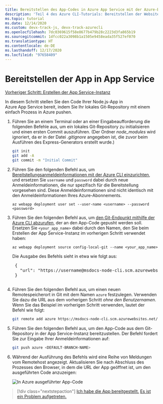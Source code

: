 ```yaml
---
title: Bereitstellen des App-Codes in Azure App Service mit der Azure-Befehlszeilenschnittstelle (Azure CLI)
description: 'Teil 4 des Azure CLI-Tutorials: Bereitstellen der Website'
ms.topic: tutorial
ms.date: 12/14/2020
ms.custom: devx-track-js, devx-track-azurecli
ms.openlocfilehash: 7dc0369615f58e8677b479b28c2223d3fa865b19
ms.sourcegitcommit: 1dfcc022a3098b1a1505e9458eada35f527ef070
ms.translationtype: HT
ms.contentlocale: de-DE
ms.lasthandoff: 12/17/2020
ms.locfileid: "97658409"
---
```

# <a name="deploy-the-app-to-app-service"></a>Bereitstellen der App in App Service

[Vorheriger Schritt: Erstellen der App Service-Instanz](tutorial-vscode-azure-cli-node-03.md)

In diesem Schritt stellen Sie den Code Ihrer Node.js-App in Azure App Service bereit, indem Sie Ihr lokales Git-Repository mit einem einfach Prozess in Azure pushen.

1. Führen Sie an einem Terminal oder an einer Eingabeaufforderung die folgenden Befehle aus, um ein lokales Git-Repository zu initialisieren und einen ersten Commit auszuführen. (Der Ordner *node_modules* wird ignoriert, da er in der Datei *.gitignore* angegeben ist, die zuvor beim Ausführen des Express-Generators erstellt wurde.)

    ```bash
    git init
    git add -A
    git commit -m "Initial Commit"
    ```

1. Führen Sie den folgenden Befehl aus, um [Bereitstellungsanmeldeinformationen mit der Azure CLI einzurichten](/azure/app-service/deploy-configure-credentials), und ersetzen Sie `username` und `password` dabei durch neue Anmeldeinformationen, die nur spezifisch für die Bereitstellung vorgesehen sind. Diese Anmeldeinformationen sind nicht identisch mit den Anmeldeinformationen Ihres Azure-Abonnements. 

    ```azurecli
    az webapp deployment user set --user-name <username> --password <password>
    ```

1. Führen Sie den folgenden Befehl aus, um [den Git-Endpunkt mithilfe der Azure CLI abzurufen](/cli/azure/webapp/deployment/source?view=azure-cli-latest&preserve-view=false), der an den App-Code gepusht werden soll. Ersetzen Sie `<your_app_name>` dabei durch den Namen, den Sie beim Erstellen der App Service-Instanz im vorherigen Schritt verwendet haben:

    ```azurecli
    az webapp deployment source config-local-git --name <your_app_name>
    ```

    Die Ausgabe des Befehls sieht in etwa wie folgt aus:

    <pre>
    {
      "url": "https://username@msdocs-node-cli.scm.azurewebsites.net/msdocs-node-cli.git"
    }
    </pre>

1. Führen Sie den folgenden Befehl aus, um einen neuen Remotespeicherort in Git mit dem Namen `azure` festzulegen. Verwenden Sie dazu die URL aus dem vorherigen Schritt *ohne den Benutzernamen*. Wenn Sie das Beispiel im vorherigen Schritt verwenden, lautet der Befehl wie folgt:

    ```bash
    git remote add azure https://msdocs-node-cli.scm.azurewebsites.net/msdocs-node-cli.git
    ```

1. Führen Sie den folgenden Befehl aus, um den App-Code aus dem Git-Repository in der App Service-Instanz bereitzustellen. Der Befehl fordert Sie zur Eingabe Ihrer Anmeldeinformationen auf:

    ```bash
    git push azure <DEFAULT-BRANCH-NAME>
    ```

1. Während der Ausführung des Befehls wird eine Reihe von Meldungen vom Remotehost angezeigt. Aktualisieren Sie nach Abschluss des Prozesses den Browser, in dem die URL der App geöffnet ist, um den ausgeführten Code anzuzeigen:

    ![In Azure ausgeführter App-Code](../../media/azure-cli/remote-app.png)

> [!div class="nextstepaction"]
> [Ich habe die App bereitgestellt.](tutorial-vscode-azure-cli-node-05.md) [Es ist ein Problem aufgetreten.](https://www.research.net/r/PWZWZ52?tutorial=node-deployment&step=deploy-website)
